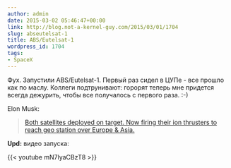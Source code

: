 ```yaml
---
author: admin
date: 2015-03-02 05:46:47+00:00
link: http://blog.not-a-kernel-guy.com/2015/03/01/1704
slug: abseutelsat-1
title: ABS/Eutelsat-1
wordpress_id: 1704
tags:
- SpaceX
---
```


Фух. Запустили ABS/Eutelsat-1. Первый раз сидел в ЦУПе - все прошло как по маслу. Коллеги подтрунивают: горорят теперь мне придется всегда дежурить, чтобы все получалось с первого раза. :-)

Elon Musk:

> [Both satellites deployed on target. Now firing their ion thrusters to reach geo station over Europe & Asia.](https://twitter.com/elonmusk/status/572252603322527744)

**Upd:** видео запуска:

{{< youtube mN7lyaCBzT8 >}}
